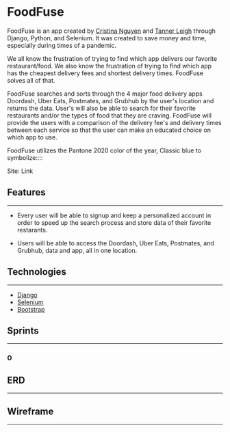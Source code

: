 # FoodFuse

FoodFuse is an app created by [Cristina Nguyen](https://github.com/crnguyen) and [Tanner Leigh](https://github.com/thleigh) through Django, Python, and Selenium. It was created to save money and time, especially during times of a pandemic.

We all know the frustration of trying to find which app delivers our favorite restaurant/food. We also know the frustration of trying to find which app has the cheapest delivery fees and shortest delivery times. FoodFuse solves all of that. 

FoodFuse searches and sorts through the 4 major food delivery apps Doordash, Uber Eats, Postmates, and Grubhub by the user's location and returns the data. User's will also be able to search for their favorite restaurants and/or the types of food that they are craving. FoodFuse will provide the users with a comparison of the delivery fee's and delivery times between each service so that the user can make an educated choice on which app to use.

FoodFuse utilizes the Pantone 2020 color of the year, Classic blue to symbolize::::

Site: Link

## Features
---
* Every user will be able to signup and keep a personalized account in order to speed up the search process and store data of their favorite restarants.

* Users will be able to access the Doordash, Uber Eats, Postmates, and Grubhub, data and app, all in one location.

## Technologies
---
* [Django](https://www.djangoproject.com/)
* [Selenium](https://www.selenium.dev/)
* [Bootstrap](https://getbootstrap.com/)

## Sprints
---
### 0

## ERD
---
## Wireframe
---